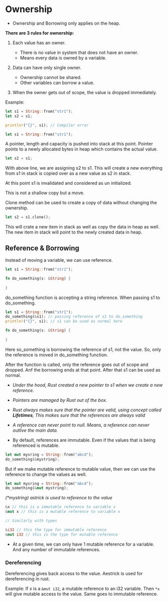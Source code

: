 # Ownership

- Ownership and Borrowing only applies on the heap.


**There are 3 rules for ownership:**

1. Each value has an owner. 
   - There is no value in system that does not have an owner.
   - Means every data is owned by a variable.

2. Data can have only single owner. 
   - Ownership cannot be shared.
   - Other variables can borrow a value.

3. When the owner gets out of scope, the value is dropped immediately.


Example:
```rust
let s1 = String::from("str1");
let s2 = s1;

println!("{}", s1); // Compiler error
```

```rust
let s1 = String::from("str1");
```
A pointer, length and capacity is pushed into stack at this point.
Pointer points to a newly allocated bytes in heap which contains the actual value.


```rust
let s2 = s1;
```
With above line, we are assigning s2 to s1. 
This will create a new everything from s1 in stack is copied over as a new value as s2 in stack.

At this point s1 is invalidated and considered as un initialized.

This is not a shallow copy but a move.

Clone method can be used to create a copy of data without changing the ownership.

```rust
let s2 = s1.clone();
```

This will crate a new item in stack as well as copy the data in heap as well. The new item in stack will point to the newly created data in heap.


## Reference & Borrowing

Instead of moving a variable, we can use reference.

```rust
let s1 = String::from("str1");

fn do_something(s: &String) {
   
}
```

do_something function is accepting a string reference.
When passing s1 to do_something.

```rust
let s1 = String::from("str1");
do_something(&s1); // passing reference of s1 to do_something
println!("{}", s1); // s1 can be used as normal here

fn do_something(s: &String) {
   
}
```

Here so_something is borrowing the reference of s1, not the value. So, only the reference is moved in do_something function.

After the function is called, only the reference goes out of scope and dropped. Anf the borrowing ends at that point.
After that s1 can be used as normal.

- _Under the hood, Rust created a new pointer to s1 when we create a new reference._
- _Pointers are managed by Rust out of the box._
- _Rust always makes sure that the pointer are valid, using concept called **Lifetimes**, This makes sure that the references are always valid_
- _A reference can never point to null. Means, a reference can never outlive the main data._

- By default, references are immutable. Even if the values that is being referenced is mutable.
```rust
let mut mysring = String::from("abcd");
do_something(&mystring);
```

But if we make mutable reference to mutable value, then we can use the reference to change the values as well.

```rust
let mut mysring = String::from("abcd");
do_something(&mut mystring);
```

_(*mystring) astrick is used to reference to the value_

```rust
&x // this is a immutable reference to variable x
&mut x // this is a mutable reference to variable x

// Similarly with types

&i32 // this the type for immutable reference
&mut i32 // this is the type for mutable reference
```

- At a given time, we can only have 1 mutable reference for a variable. And any number of immutable references.


### Dereferencing

Dereferencing gives back access to the value. Aestrick is used for dereferencing in rust.

Example:
If x is a `&mut i32`, a mutable reference to an i32 variable. Then `*x` will give mutable access to the value. Same goes to immutable reference.



